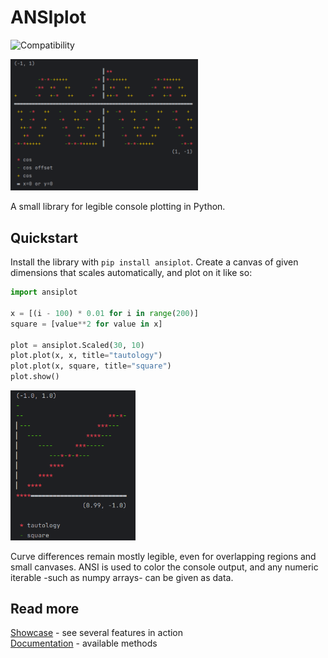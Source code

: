 # ANSIplot

![Compatibility](https://github.com/maniospas/ansiplot/actions/workflows/compatibility.yaml/badge.svg)

<img src="example/example.png" alt="Example image" width="300">

A small library for legible console plotting in Python. 

## Quickstart

Install the library with `pip install ansiplot`.
Create a canvas of given dimensions
that scales automatically, and plot on it like so:

```python
import ansiplot

x = [(i - 100) * 0.01 for i in range(200)]
square = [value**2 for value in x]

plot = ansiplot.Scaled(30, 10)
plot.plot(x, x, title="tautology")
plot.plot(x, square, title="square")
plot.show()
```

<img src="example/quickstart.png" alt="Quickstart image" width="200">

Curve differences remain mostly legible,
even for overlapping regions and small canvases.
ANSI is used to color the console output, and any
numeric iterable -such as numpy arrays- can be given as data.

## Read more

[Showcase](example/showcase.md) - see several features in action<br>
[Documentation](example/docs.md) - available methods